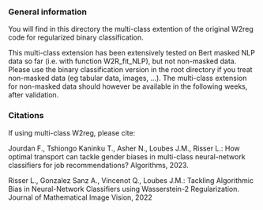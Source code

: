 ### General information

You will find in this directory the multi-class extention of the original W2reg code for regularized binary classification.

This multi-class extension has been extensively tested on Bert masked NLP data so far (i.e. with function W2R_fit_NLP), but not non-masked data. Please use the binary classification version in the root directory if you treat non-masked data (eg tabular data, images, ...).
The multi-class extension for non-masked data should however be available in the following weeks, after validation. 

### Citations
If using multi-class W2reg, please cite:<br>

Jourdan F., Tshiongo Kaninku T., Asher N., Loubes J.M., Risser L.: How optimal transport can tackle gender biases in multi-class neural-network classifiers for job recommendations? Algorithms, 2023. <br>

Risser L., Gonzalez Sanz A., Vincenot Q., Loubes J.M.: Tackling Algorithmic Bias in Neural-Network Classifiers using Wasserstein-2 Regularization. Journal of Mathematical Image Vision, 2022 
